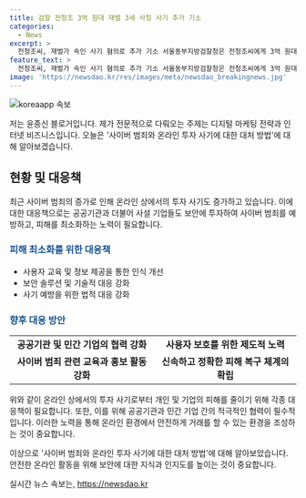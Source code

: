 ```yaml
---
title: 검찰 전청조 3억 원대 재벌 3세 사칭 사기 추가 기소
categories:
  - News
excerpt: >
  전청조씨, 재벌가 속인 사기 혐의로 추가 기소 서울동부지방검찰청은 전청조씨에게 3억 원대 사기 등 혐의를 추가 기소했다고 밝혔다. 전씨는 투자금 명목으로 30억 원을 횡령한 혐의로 1심에서 징역 12년을 선고받은 상태이며, 이후에도 추가 피해자가 나오며 수사가 이어졌다. 데이트앱을 통해 만난 남성들로부터 약 2억 3천3백만 원을 빌려먹은 혐의 등이 추가되었다. 투자 전문가로 위장해 유튜버의 스승을 사칭하고 허위 발언을 한 혐의도 함께 기소되었다.
feature_text: >
  전청조씨, 재벌가 속인 사기 혐의로 추가 기소 서울동부지방검찰청은 전청조씨에게 3억 원대 사기 등 혐의를 추가 기소했다고 밝혔다. 전씨는 투자금 명목으로 30억 원을 횡령한 혐의로 1심에서 징역 12년을 선고받은 상태이며, 이후에도 추가 피해자가 나오며 수사가 이어졌다. 데이트앱을 통해 만난 남성들로부터 약 2억 3천3백만 원을 빌려먹은 혐의 등이 추가되었다. 투자 전문가로 위장해 유튜버의 스승을 사칭하고 허위 발언을 한 혐의도 함께 기소되었다.
image: 'https://newsdao.kr/res/images/meta/newsdao_breakingnews.jpg'
---
```


<p><img src="https://newsdao.kr/res/images/meta/newsdao_breakingnews.jpg" alt="koreaapp 속보" /></p>

<p>저는 윤종신 블로거입니다. 제가 전문적으로 다뤄오는 주제는 디지털 마케팅 전략과 인터넷 비즈니스입니다. 오늘은 '사이버 범죄와 온라인 투자 사기에 대한 대처 방법'에 대해 알아보겠습니다.</p>

<h2 data-ke-size="size26">현황 및 대응책</h2>

<p data-ke-size="size16">최근 사이버 범죄의 증가로 인해 온라인 상에서의 투자 사기도 증가하고 있습니다. 이에 대한 대응책으로는 공공기관과 더불어 사설 기업들도 보안에 투자하여 사이버 범죄를 예방하고, 피해를 최소화하는 노력이 필요합니다.</p>

<h3><b><span style="color: #1a5490;">피해 최소화를 위한 대응책</span></b></h3>

<ul>
  <li>사용자 교육 및 정보 제공을 통한 인식 개선</li>
  <li>보안 솔루션 및 기술적 대응 강화</li>
  <li>사기 예방을 위한 법적 대응 강화</li>
</ul>

<h3><b><span style="color: #1a5490;">향후 대응 방안</span></b></h3>

<table>
  <tr>
    <td style="text-align: center; height: 17px;"><b>공공기관 및 민간 기업의 협력 강화</b></td>
    <td style="text-align: center; height: 17px;"><b>사용자 보호를 위한 제도적 노력</b></td>
  </tr>
  <tr>
    <td style="text-align: center; height: 17px;"><b>사이버 범죄 관련 교육과 홍보 활동 강화</b></td>
    <td style="text-align: center; height: 17px;"><b>신속하고 정확한 피해 복구 체계의 확립</b></td>
  </tr>
</table>

<p data-ke-size="size16">위와 같이 온라인 상에서의 투자 사기로부터 개인 및 기업의 피해를 줄이기 위해 각종 대응책이 필요합니다. 또한, 이를 위해 공공기관과 민간 기업 간의 적극적인 협력이 필수적입니다. 이러한 노력을 통해 온라인 환경에서 안전하게 거래를 할 수 있는 환경을 조성하는 것이 중요합니다.</p>

<p>이상으로 '사이버 범죄와 온라인 투자 사기에 대한 대처 방법'에 대해 알아보았습니다. 안전한 온라인 활동을 위해 보안에 대한 지식과 인지도를 높이는 것이 중요합니다.</p>
실시간 뉴스 속보는, <a href="https://newsdao.kr" rel="dofollow">https://newsdao.kr</a>


